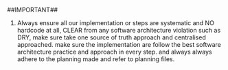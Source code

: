 ##IMPORTANT##

1. Always ensure all our implementation or steps are systematic and NO hardcode at all, CLEAR from any software architecture violation such as DRY, make sure take one source of truth approach and centralised approached. make sure the implementation are follow the best software architecture practice and approach in every step. and always always adhere to the planning made and refer to planning files.